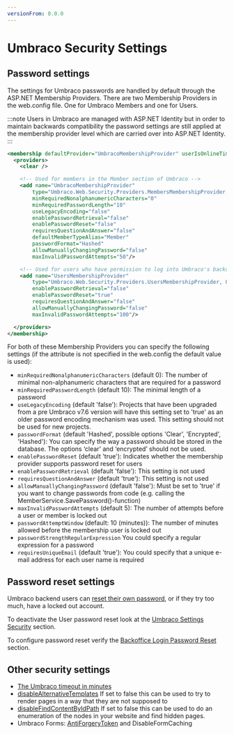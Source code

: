 ```yaml
---
versionFrom: 8.0.0
---
```


# Umbraco Security Settings

## Password settings

The settings for Umbraco passwords are handled by default through the ASP.NET Membership Providers. There are two Membership Providers in the web.config file. One for Umbraco Members and one for Users.

:::note
Users in Umbraco are managed with ASP.NET Identity but in order to maintain backwards compatibility the password settings are still applied at the membership provider level which are carried over into ASP.NET Identity.
:::

```xml
<membership defaultProvider="UmbracoMembershipProvider" userIsOnlineTimeWindow="15">
  <providers>
    <clear />

    <!-- Used for members in the Member section of Umbraco -->
    <add name="UmbracoMembershipProvider"
        type="Umbraco.Web.Security.Providers.MembersMembershipProvider, Umbraco.Web"
        minRequiredNonalphanumericCharacters="0"
        minRequiredPasswordLength="10"
        useLegacyEncoding="false"
        enablePasswordRetrieval="false"
        enablePasswordReset="false"
        requiresQuestionAndAnswer="false"
        defaultMemberTypeAlias="Member"
        passwordFormat="Hashed"
        allowManuallyChangingPassword="false"
        maxInvalidPasswordAttempts="50"/>

    <!-- Used for users who have permission to log into Umbraco's backoffice, listed in the Users section of Umbraco -->
    <add name="UsersMembershipProvider"
        type="Umbraco.Web.Security.Providers.UsersMembershipProvider, Umbraco.Web"
        enablePasswordRetrieval="false"
        enablePasswordReset="true"
        requiresQuestionAndAnswer="false"
        allowManuallyChangingPassword="false"
        maxInvalidPasswordAttempts="100"/>

  </providers>
</membership>
```

For both of these Membership Providers you can specify the following settings (if the attribute is not specified in the web.config the default value is used):

- `minRequiredNonalphanumericCharacters` (default 0): The number of minimal non-alphanumeric characters that are required for a password
- `minRequiredPasswordLength` (default 10): The minimal length of a password
- `useLegacyEncoding` (default 'false'): Projects that have been upgraded from a pre Umbraco v7.6 version will have this setting set to 'true' as an older password encoding mechanism was used. This setting should not be used for new projects.
- `passwordFormat` (default 'Hashed', possible options 'Clear', 'Encrypted', 'Hashed'): You can specify the way a password should be stored in the database. The options ‘clear’ and ‘encrypted’ should not be used.
- `enablePasswordReset` (default 'true'): Indicates whether the membership provider supports password reset for users
- `enablePasswordRetrieval` (default 'false'): This setting is not used
- `requiresQuestionAndAnswer` (default 'true'): This setting is not used
- `allowManuallyChangingPassword` (default 'false'): Must be set to 'true' if you want to change passwords from code (e.g. calling the MemberService.SavePassword()-function)
- `maxInvalidPasswordAttempts` (default 5): The number of attempts before a user or member is locked out
- `passwordAttemptWindow` (default: 10 (minutes)): The number of minutes allowed before the membership user is locked out
- `passwordStrengthRegularExpression` You could specify a regular expression for a password
- `requiresUniqueEmail` (default 'true'): You could specify that a unique e-mail address for each user name is required

## Password reset settings

Umbraco backend users can [reset their own password](../password-reset-v8.md), or if they try too much, have a locked out account.

To deactivate the User password reset look at the [Umbraco Settings Security](../../Configuration-for-Umbraco-7-and-8/umbracoSettings/index-v8.md#security) section.

To configure password reset verify the [Backoffice Login Password Reset](../../../Getting-Started/Backoffice/Login/index-v8.md#password-reset) section.

## Other security settings

- [The Umbraco timeout in minutes](../../Configuration-for-Umbraco-7-and-8/webconfig/index.md#umbracotimeoutinminutes)
- [disableAlternativeTemplates](../../Configuration-for-Umbraco-7-and-8/umbracoSettings/index.md#webrouting) If set to false this can be used to try to render pages in a way that they are not supposed to
- [disableFindContentByIdPath](../../Configuration-for-Umbraco-7-and-8/umbracoSettings/index.md#webrouting) If set to false this can be used to do an enumeration of the nodes in your website and find hidden pages.
- Umbraco Forms: [AntiForgeryToken](../../../Add-ons/UmbracoForms/Developer/Configuration/index.md#enableantiforgerytoken) and DisableFormCaching
